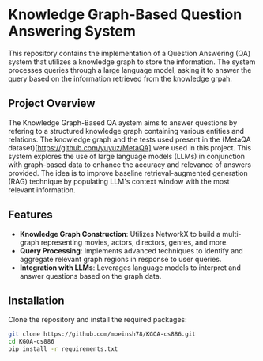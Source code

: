# Knowledge Graph-Based Question Answering System

This repository contains the implementation of a Question Answering (QA) system that utilizes a knowledge graph to store the information. The system processes queries through a large language model, asking it to answer the query based on the information retrieved from the knowledge grpah. 

## Project Overview

The Knowledge Graph-Based QA aystem aims to answer questions by refering to a structured knowledge graph containing various entities and relations. The knowledge graph and the tests used present in the (MetaQA dataset)[https://github.com/yuyuz/MetaQA] were used in this project. This system explores the use of large language models (LLMs) in conjunction with graph-based data to enhance the accuracy and relevance of answers provided. The idea is to improve baseline retrieval-augmented generation (RAG) technique by populating LLM's context window with the most relevant information. 

## Features

- **Knowledge Graph Construction**: Utilizes NetworkX to build a multi-graph representing movies, actors, directors, genres, and more.
- **Query Processing**: Implements advanced techniques to identify and aggregate relevant graph regions in response to user queries.
- **Integration with LLMs**: Leverages language models to interpret and answer questions based on the graph data.

## Installation

Clone the repository and install the required packages:

```bash
git clone https://github.com/moeinsh78/KGQA-cs886.git
cd KGQA-cs886
pip install -r requirements.txt
